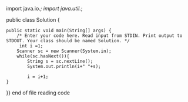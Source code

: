import java.io.*;
import java.util.*;

public class Solution {

    public static void main(String[] args) {
        /* Enter your code here. Read input from STDIN. Print output to STDOUT. Your class should be named Solution. */
         int i =1;
        Scanner sc = new Scanner(System.in);
        while(sc.hasNext()){
            String s = sc.nextLine();
            System.out.println(i+" "+s);
            
            i = i+1;
    }
}}
end of file reading code
